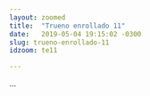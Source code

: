 ```yaml
---
layout: zoomed
title:  "Trueno enrollado 11"
date:   2019-05-04 19:15:02 -0300
slug: trueno-enrollado-11
idzoom: te11

---
```


...